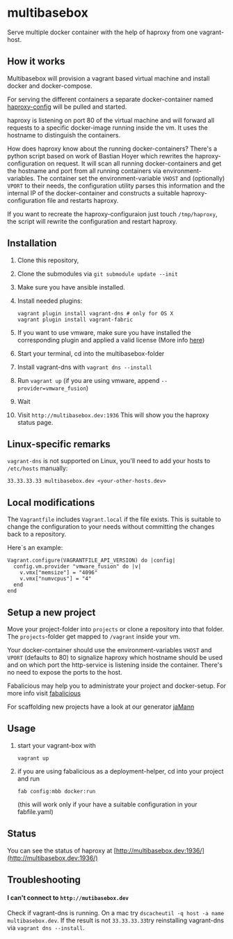 # multibasebox

Serve multiple docker container with the help of haproxy from one vagrant-host.

## How it works

Multibasebox will provision a vagrant based virtual machine and install docker and docker-compose.

For serving the different containers a separate docker-container named [haproxy-config](https://github.com/factorial-io/haproxy-config) will be pulled and started.

haproxy is listening on port 80 of the virtual machine and will forward all requests to a specific docker-image running inside the vm. It uses the hostname to distinguish the containers.

How does haproxy know about the running docker-containers? There's a python script based on work of Bastian Hoyer which rewrites the haproxy-configuration on request. It will scan all running docker-containers and get the hostname and port from all running containers via environment-variables. The container set the environment-variable `VHOST` and (optionally) `VPORT` to their needs, the configuration utility parses this information and the internal IP of the docker-container and constructs a suitable haproxy-configuration file and restarts haproxy.

If you want to recreate the haproxy-configuraion just touch `/tmp/haproxy`, the script will rewrite the configuration and restart haproxy.


## Installation

1. Clone this repository, 
2. Clone the submodules via `git submodule update --init`
3. Make sure you have ansible installed.
4. Install needed plugins:

    ```
    vagrant plugin install vagrant-dns # only for OS X
    vagrant plugin install vagrant-fabric
    ```

5. If you want to use vmware, make sure you have installed the corresponding plugin and applied a valid license (More info [here](https://www.vagrantup.com/vmware/))
6. Start your terminal, cd into the multibasebox-folder
7. Install vagrant-dns with `vagrant dns --install`
8. Run `vagrant up` (if you are using vmware, append `--provider=vmware_fusion`)
9. Wait
10. Visit `http://multibasebox.dev:1936` This will show you the haproxy status page.

## Linux-specific remarks

`vagrant-dns` is not supported on Linux, you'll need to add your hosts to `/etc/hosts` manually:

```
33.33.33.33 multibasebox.dev <your-other-hosts.dev>
```


## Local modifications

The `Vagrantfile` includes `Vagrant.local` if the file exists. This is suitable to change the configuration to your needs without committing the changes back to a repository.

Here`s an example:
```
Vagrant.configure(VAGRANTFILE_API_VERSION) do |config|
  config.vm.provider "vmware_fusion" do |v|
    v.vmx["memsize"] = "4096"
    v.vmx["numvcpus"] = "4"
  end
end
```


## Setup a new project

Move your project-folder into `projects` or clone a repository into that folder. The `projects`-folder get mapped to `/vagrant` inside your vm.

Your docker-container should use the environment-variables ``VHOST`` and ``VPORT`` (defaults to 80) to signalize haproxy which hostname should be used and on which port the http-service is listening inside the container. There's no need to expose the ports to the host.

Fabalicious may help you to administrate your project and docker-setup. For more info visit [fabalicious](https://github.com/factorial-io/fabalicious)

For scaffolding new projects have a look at our generator [jaMann](https://github.com/factorial-io/generator-jaMann)


## Usage

1. start your vagrant-box with

    ```
    vagrant up
    ```

2. if you are using fabalicious as a deployment-helper, cd into your project and run

    ```
    fab config:mbb docker:run
    ```
    (this will work only if your have a suitable configuration in your fabfile.yaml)

## Status

You can see the status of haproxy at [http://multibasebox.dev:1936/](http://multibasebox.dev:1936/)

## Troubleshooting

#### I can't connect to `http://mutibasebox.dev`

Check if vagrant-dns is running. On a mac try `dscacheutil -q host -a name multibasebox.dev`. If the result is not `33.33.33.33`try reinstalling vagrant-dns via `vagrant dns --install`.



